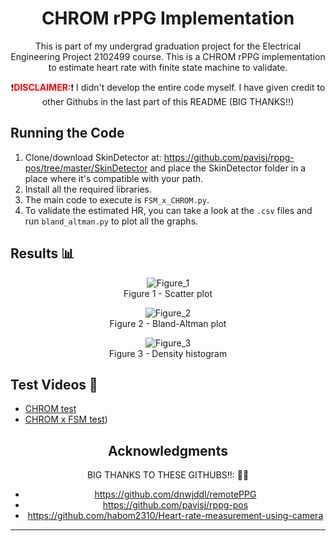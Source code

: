 <div align="center">

# CHROM rPPG Implementation

This is part of my undergrad graduation project for the Electrical Engineering Project 2102499 course. This is a CHROM rPPG implementation to estimate heart rate with finite state machine to validate.

❗️<b style="color:red">DISCLAIMER:</b>❗️ I didn't develop the entire code myself. I have given credit to other Githubs in the last part of this README (BIG THANKS!!)

</div>

## Running the Code
1. Clone/download SkinDetector at: https://github.com/pavisj/rppg-pos/tree/master/SkinDetector and place the SkinDetector folder in a place where it's compatible with your path.
2. Install all the required libraries.
3. The main code to execute is `FSM_x_CHROM.py`.
4. To validate the estimated HR, you can take a look at the `.csv` files and run `bland_altman.py` to plot all the graphs.

## Results 📊
<div align="center">

![Figure_1](https://user-images.githubusercontent.com/108513333/237021689-8b19b57d-9e29-42e5-a5d7-51d68463d091.png)
<br>Figure 1 - Scatter plot 

![Figure_2](https://user-images.githubusercontent.com/108513333/237021781-2010ba2e-95d9-4de2-8a3d-c6ba96d2d5e5.png)
<br>Figure 2 - Bland-Altman plot

![Figure_3](https://user-images.githubusercontent.com/108513333/237021816-72b471dc-6128-4b77-b65c-ec5437d705b0.png)
<br>Figure 3 - Density histogram

</div>

## Test Videos 🎥
- [CHROM test](https://youtu.be/e884ERxox64)
- [CHROM x FSM test](https://youtu.be/qiBjtAyDVHA))


<div align="center">

## Acknowledgments

BIG THANKS TO THESE GITHUBS!!: 💖💖
- https://github.com/dnwjddl/remotePPG
- https://github.com/pavisj/rppg-pos
- https://github.com/habom2310/Heart-rate-measurement-using-camera

</div>

--- 
